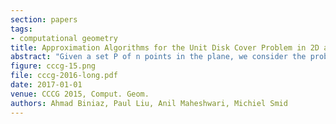 ```yaml
---
section: papers
tags:
- computational geometry
title: Approximation Algorithms for the Unit Disk Cover Problem in 2D and 3D
abstract: "Given a set P of n points in the plane, we consider the problem of covering P with a minimum number of unit disks. This problem is known to be NP-hard. We present a simple 4-approximation algorithm for this problem which runs in $O(n \\log n)$-time. We also show how to extend this algorithm to other metrics, and to three dimensions."
figure: cccg-15.png
file: cccg-2016-long.pdf
date: 2017-01-01
venue: CCCG 2015, Comput. Geom.
authors: Ahmad Biniaz, Paul Liu, Anil Maheshwari, Michiel Smid
---
```

